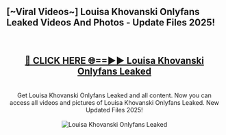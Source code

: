<h2>[~Viral Videos~] Louisa Khovanski Onlyfans Leaked Videos And Photos - Update Files 2025!</h2>
<br>
<div align="center">
<h2><a href="https://top-ai-tools.click/QrbHav" rel="nofollow">🔴 CLICK HERE 🌐==►► Louisa Khovanski Onlyfans Leaked</a></h2>
<br>
Get Louisa Khovanski Onlyfans Leaked and all content. Now you can access all videos and pictures of Louisa Khovanski Onlyfans Leaked. New Updated Files 2025!
<br>
<br>
<a href="https://top-ai-tools.click/QrbHav" rel="nofollow" data-target="animated-image.originalLink"><img src="https://i.ibb.co.com/WyWwxjT/player-gif2.gif" alt="Louisa Khovanski Onlyfans Leaked" style="max-width: 100%; display: inline-block;" data-target="animated-image.originalImage"></a>
</div>
<br>